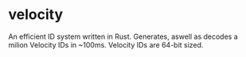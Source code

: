 # velocity
An efficient ID system written in Rust.
Generates, aswell as decodes a milion Velocity IDs in ~100ms. 
Velocity IDs are 64-bit sized.
